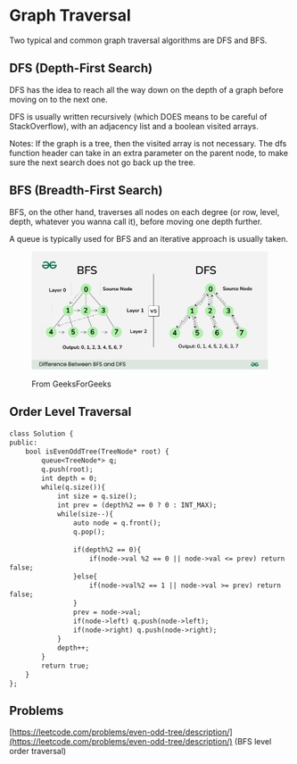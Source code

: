 # Graph Traversal

Two typical and common graph traversal algorithms are DFS and BFS.

## DFS (Depth-First Search)

DFS has the idea to reach all the way down on the depth of a graph before moving on to the next one.

DFS is usually written recursively (which DOES means to be careful of StackOverflow), with an adjacency list and a boolean visited arrays.&#x20;

Notes: If the graph is a tree, then the visited array is not necessary. The dfs function header can take in an extra parameter on the parent node, to make sure the next search does not go back up the tree.

## BFS (Breadth-First Search)

BFS, on the other hand, traverses all nodes on each degree (or row, level, depth, whatever you wanna call it), before moving one depth further.

A queue is typically used for BFS and an iterative approach is usually taken.

<figure><img src="../../.gitbook/assets/image (1).png" alt=""><figcaption><p>From GeeksForGeeks</p></figcaption></figure>

## Order Level Traversal

```
class Solution {
public:
    bool isEvenOddTree(TreeNode* root) {
        queue<TreeNode*> q;
        q.push(root);
        int depth = 0;
        while(q.size()){
            int size = q.size();
            int prev = (depth%2 == 0 ? 0 : INT_MAX);
            while(size--){
                auto node = q.front();
                q.pop();

                if(depth%2 == 0){
                    if(node->val %2 == 0 || node->val <= prev) return false;
                }else{
                    if(node->val%2 == 1 || node->val >= prev) return false;
                }
                prev = node->val;
                if(node->left) q.push(node->left);
                if(node->right) q.push(node->right);
            }
            depth++;
        }
        return true;
    }
};
```





## Problems

[https://leetcode.com/problems/even-odd-tree/description/](https://leetcode.com/problems/even-odd-tree/description/) (BFS level order traversal)

